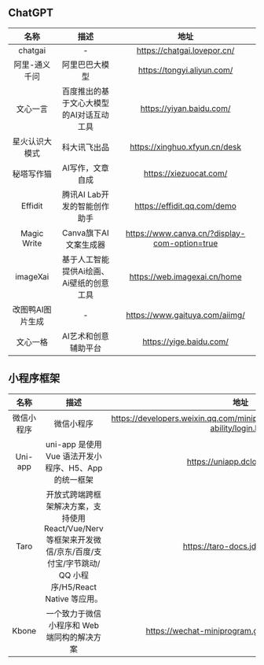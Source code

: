 ## ChatGPT  
|名称|描述|地址|  
|:---:|:---:|:---:|
|chatgai|-|https://chatgai.lovepor.cn/|
|阿里-通义千问|阿里巴巴大模型|https://tongyi.aliyun.com/|
|文心一言|百度推出的基于文心大模型的AI对话互动工具|https://yiyan.baidu.com/|  
|星火认识大模式|科大讯飞出品|https://xinghuo.xfyun.cn/desk|  
|秘塔写作猫|AI写作，文章自成|https://xiezuocat.com/|  
|Effidit|腾讯AI Lab开发的智能创作助手|https://effidit.qq.com/demo|  
|Magic Write|Canva旗下AI文案生成器|https://www.canva.cn/?display-com-option=true|
|imageXai|基于人工智能提供Ai绘画、Ai壁纸的创意工具|https://web.imagexai.cn/home|  
|改图鸭AI图片生成|-|https://www.gaituya.com/aiimg/|
|文心一格|AI艺术和创意辅助平台|https://yige.baidu.com/|


## 小程序框架  
|名称|描述|地址|
|:---:|:---:|:---:|
|微信小程序|微信小程序|https://developers.weixin.qq.com/miniprogram/dev/framework/open-ability/login.html|
|Uni-app|uni-app 是使用 Vue 语法开发小程序、H5、App的统一框架|https://uniapp.dcloud.net.cn/|  
|Taro|开放式跨端跨框架解决方案，支持使用 React/Vue/Nerv 等框架来开发微信/京东/百度/支付宝/字节跳动/ QQ 小程序/H5/React Native 等应用。|https://taro-docs.jd.com/docs/|
|Kbone|一个致力于微信小程序和 Web 端同构的解决方案|https://wechat-miniprogram.github.io/kbone/docs/|